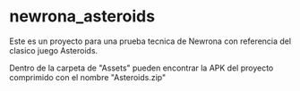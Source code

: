 # newrona_asteroids
 Este es un proyecto para una prueba tecnica de Newrona con referencia del clasico juego Asteroids.
 
 Dentro de la carpeta de "Assets" pueden encontrar la APK del proyecto comprimido con el nombre "Asteroids.zip"
